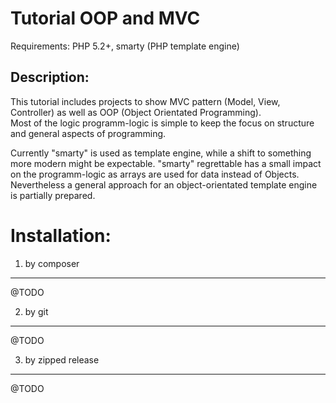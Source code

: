 Tutorial OOP and MVC
====================

Requirements: PHP 5.2+, smarty (PHP template engine)

Description:
------------
This tutorial includes projects to show MVC pattern (Model, View, Controller) as well as OOP (Object Orientated Programming).  
Most of the logic programm-logic is simple to keep the focus on structure and general aspects of programming.  

Currently "smarty" is used as template engine, while a shift to something more modern might be expectable.
"smarty" regrettable has a small impact on the programm-logic as arrays are used for data instead of Objects.  
Nevertheless a general approach for an object-orientated template engine is partially prepared.

Installation:
=============
1) by composer
--------------
@TODO

2) by git
---------
@TODO

3) by zipped release
--------------------
@TODO
